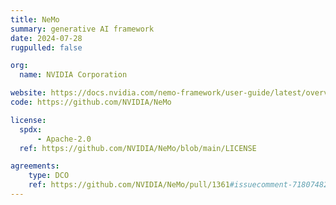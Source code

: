 ```yaml
---
title: NeMo
summary: generative AI framework
date: 2024-07-28
rugpulled: false

org:
  name: NVIDIA Corporation

website: https://docs.nvidia.com/nemo-framework/user-guide/latest/overview.html
code: https://github.com/NVIDIA/NeMo

license:
  spdx:
      - Apache-2.0
  ref: https://github.com/NVIDIA/NeMo/blob/main/LICENSE

agreements:
    type: DCO
    ref: https://github.com/NVIDIA/NeMo/pull/1361#issuecomment-718074829
---
```

